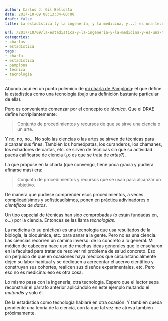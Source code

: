 ```yaml
---
author: Carlos J. Gil Bellosta
date: 2017-10-09 08:13:34+00:00
draft: false
title: La estadística (y la ingenería, y la medicina, y...) es una tecnología

url: /2017/10/09/la-estadistica-y-la-ingeneria-y-la-medicina-y-es-una-tecnologia/
categories:
- charlas
- estadística
tags:
- charla
- estadística
- pamplona
- técnica
- tecnología
---
```


Abundo aquí en un punto polémico de [mi charla de Pamplona](https://www.datanalytics.com/2017/09/25/charla-en-pamplona/): el que define la estadística como una tecnología (bajo una definición bastante particular de ella).

Pero es conveniente comenzar por el concepto de _técnica_. Que el DRAE define horripilantemente:

>Conjunto de procedimientos y recursos de que se sirve una ciencia o un arte.

Y no, no, no... No solo las ciencias o las artes se sirven de técnicas para alcanzar sus fines. También los homeópatas, los curanderos, los chamanes, los echadores de cartas, etc. se sirven de técnicas sin que su actividad pueda calificarse de ciencia (¿o es que se trata de _artes_?).

La que propuse en la charla (que convengo, tiene poca gracia y pudiera afinarse más) era:

>Conjunto de procedimientos y recursos que se usan para alcanzar un objetivo.

De manera que pudiese comprender esos procedimientos, a veces complicadísimos y sofisticadísimos, ponen en práctica adivinadores o _científicos de datos_.

Un tipo especial de técnicas han sido comprobadas (o están fundadas en, o...) por la ciencia. Entonces se las llama _tecnologías_.

La medicina (o su práctica) es una tecnología que usa resultados de la biología, la bioquímica, etc. para sanar a la gente. Pero no es una ciencia. Las ciencias recorren un camino inverso: de lo concreto a lo general. Mi médico de cabecera hace uso de muchas ideas generales que le enseñaron en la facultad para tratar de resolver mi problema de salud concreto. Eso sin perjuicio de que en ocasiones haya médicos que circunstancialmente dejen su labor habitual y se dediquen a acrecentar el acervo científico y construyan sus cohortes, realicen sus diseños experimentales, etc. Pero eso no es medicina: eso es otra cosa.

Lo mismo pasa con la ingenería, otra tecnología. Espero que el lector sepa reconstruir el párrafo anterior aplicándolo en este ejemplo mutando el _mutandis_ y solo él.

De la estadística como tecnología hablaré en otra ocasión. Y también queda pendiente una teoría de la ciencia, con la que tal vez me atreva también próximamente.